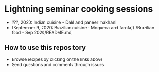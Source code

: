 # Lightning seminar cooking sessions

- ???, 2020: Indian cuisine - Dahl and paneer makhani
- [September 9, 2020: Brazilian cuisine - Moqueca and farofa](./Brazilian food - Sep 2020/README.md)

## How to use this repository

- Browse recipes by clicking on the links above
- Send questions and comments through issues
